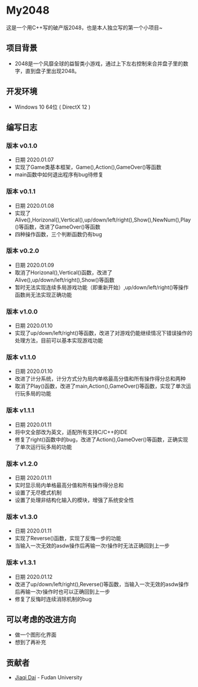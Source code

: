 # My2048

这是一个用C++写的破产版2048，也是本人独立写的第一个小项目~

## 项目背景

- 2048是一个风靡全球的益智类小游戏，通过上下左右控制来合并盘子里的数字，直到盘子里出现2048。

## 开发环境

- Windows 10 64位 ( DirectX 12 )

## 编写日志

### 版本 v0.1.0

- 日期 2020.01.07
- 实现了Game类基本框架，Game(),Action(),GameOver()等函数
- main函数中如何退出程序有bug待修复

### 版本 v0.1.1

- 日期 2020.01.08
- 实现了Alive(),Horizonal(),Vertical(),up/down/left/right(),Show(),NewNum(),Play()等函数，改进了GameOver()等函数
- 四种操作函数，三个判断函数仍有bug

### 版本 v0.2.0

- 日期 2020.01.09
- 取消了Horizonal(),Vertical()函数，改进了Alive(),up/down/left/right(),Show()等函数
- 暂时无法实现连续多局游戏功能（即重新开始）,up/down/left/right()等操作函数尚无法实现正确功能

### 版本 v1.0.0

- 日期 2020.01.10
- 实现了up/down/left/right()等函数，改进了对游戏仍能继续情况下错误操作的处理方法，目前可以基本实现游戏功能

### 版本 v1.1.0

- 日期 2020.01.10
- 改进了计分系统，计分方式分为局内单格最高分值和所有操作得分总和两种
- 取消了Play()函数，改进了main,Action(),GameOver()等函数，实现了单次运行玩多局的功能

### 版本 v1.1.1

- 日期 2020.01.11
- 将中文全部改为英文，适配所有支持C/C++的IDE
- 修复了right()函数中的bug，改进了Action(),GameOver()等函数，正确实现了单次运行玩多局的功能

### 版本 v1.2.0

- 日期 2020.01.11
- 实时显示局内单格最高分值和所有操作得分总和
- 设置了无尽模式机制
- 设置了处理非结构化输入的模块，增强了系统安全性

### 版本 v1.3.0

- 日期 2020.01.11
- 实现了Reverse()函数，实现了反悔一步的功能
- 当输入一次无效的asdw操作后再输一次r操作时无法正确回到上一步

### 版本 v1.3.1

- 日期 2020.01.12
- 改进了up/down/left/right(),Reverse()等函数，当输入一次无效的asdw操作后再输一次r操作时也可以正确回到上一步
- 修复了反悔时连续消除机制的bug

## 可以考虑的改进方向

- 做一个图形化界面
- 想到了再补充

## 贡献者

- [Jiaqi Dai](https://github.com/jqdai) - Fudan University
